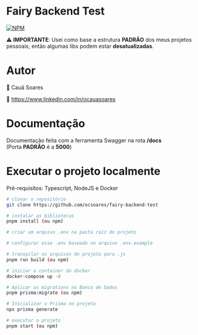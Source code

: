 # **Fairy Backend Test**

[![NPM](https://img.shields.io/npm/l/react)](https://github.com/neliocursos/exemplo-readme/blob/main/LICENSE)

⚠️ **IMPORTANTE**: Usei como base a estrutura **PADRÃO** dos meus projetos pessoais, então algumas libs podem estar **desatualizadas**. 

# Autor

👤 Cauã Soares

💼 https://www.linkedin.com/in/ocauasoares

# Documentação

Documentação feita com a ferramenta Swagger na rota **/docs**  
(Porta **PADRÃO** é a **5000**)

# Executar o projeto localmente

Pré-requisitos: Typescript, NodeJS e Docker

```bash
# clonar o repositório
git clone https://github.com/ocsoares/fairy-backend-test

# instalar as bibliotecas
pnpm install (ou npm)

# criar um arquivo .env na pasta raíz do projeto

# configurar esse .env baseado no arquivo .env.example

# transpilar os arquivos do projeto para .js
pnpm run build (ou npm)

# iniciar o container do docker
docker-compose up -d

# Aplicar as migrations no Banco de Dados
pnpm prisma:migrate (ou npm)

# Inicializar o Prisma no projeto
npx prisma generate

# executar o projeto
pnpm start (ou npm)
```
